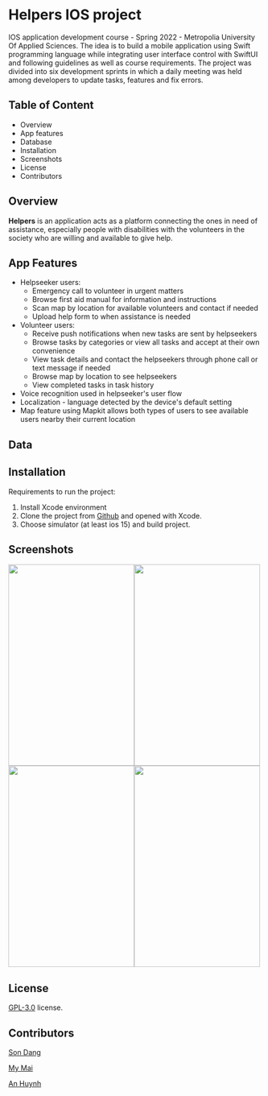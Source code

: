 # Helpers IOS project

IOS application development course - Spring 2022 - Metropolia University Of Applied Sciences. The idea is to build a mobile application using Swift programming language while integrating user interface control with SwiftUI and following guidelines as well as course requirements. The project was divided into six development sprints in which a daily meeting was held among developers to update tasks, features and fix errors.

## Table of Content

- Overview
- App features
- Database
- Installation
- Screenshots
- License
- Contributors

## Overview
**Helpers** is an application acts as a platform connecting the ones in need of assistance, especially people with disabilities with the volunteers in the society who are willing and available to give help.

## App Features
- Helpseeker users:
  * Emergency call to volunteer in urgent matters
  * Browse first aid manual for information and instructions
  * Scan map by location for available volunteers and contact if needed
  * Upload help form to when assistance is needed
- Volunteer users:
  * Receive push notifications when new tasks are sent by helpseekers
  * Browse tasks by categories or view all tasks and accept at their own convenience
  * View task details and contact the helpseekers through phone call or text message if needed
  * Browse map by location to see helpseekers
  * View completed tasks in task history
- Voice recognition used in helpseeker's user flow
- Localization - language detected by the device's default setting
- Map feature using Mapkit allows both types of users to see available users nearby their current location

## Data

## Installation
Requirements to run the project:
1. Install Xcode environment
2. Clone the project from [Github](https://github.com/thuymymai/Helpers) and opened with Xcode.
3. Choose simulator (at least ios 15) and build project.

## Screenshots
<img src="https://github.com/thuymymai/Helpers/blob/main/Helper/Helper/Assets.xcassets/Images/iphone1.png" width="250" height="400"><img src="https://github.com/thuymymai/Helpers/blob/main/Helper/Helper/Assets.xcassets/Images/iphone2.png" width="250" height="400">
<img src="https://github.com/thuymymai/Helpers/blob/main/Helper/Helper/Assets.xcassets/Images/iphone3.png" width="250" height="400"><img src="https://github.com/thuymymai/Helpers/blob/main/Helper/Helper/Assets.xcassets/Images/iphone4.png" width="250" height="400">


## License

[GPL-3.0](https://github.com/Nischhal3/pre-owned/blob/readme/LICENSE.txt) license.
## Contributors
[Son Dang](https://github.com/minhson0506)

[My Mai](https://github.com/thuymymai)

[An Huynh](https://github.com/anniehuynh)
